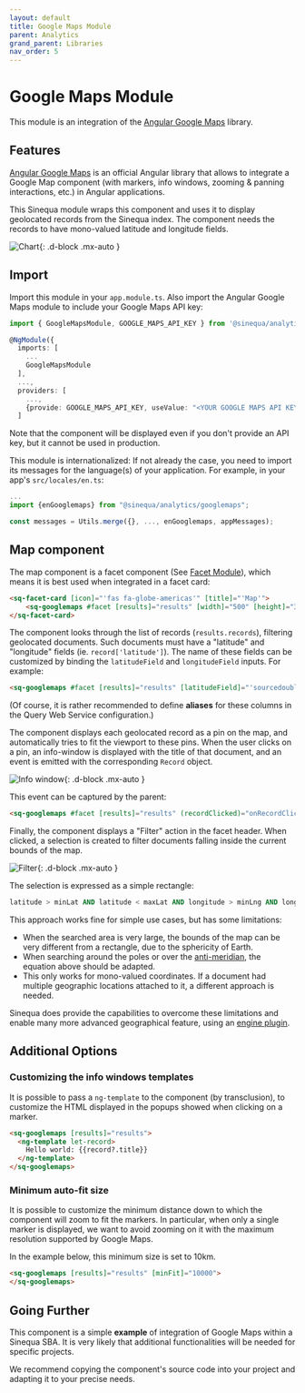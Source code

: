 ```yaml
---
layout: default
title: Google Maps Module
parent: Analytics
grand_parent: Libraries
nav_order: 5
---
```


# Google Maps Module

This module is an integration of the [Angular Google Maps](https://github.com/angular/components/tree/main/src/google-maps) library.

## Features

[Angular Google Maps](https://github.com/angular/components/tree/main/src/google-maps) is an official Angular library that allows to integrate a Google Map component (with markers, info windows, zooming & panning interactions, etc.) in Angular applications.

This Sinequa module wraps this component and uses it to display geolocated records from the Sinequa index. The component needs the records to have mono-valued latitude and longitude fields.

![Chart]({{site.baseurl}}assets/modules/googlemaps/map.png){: .d-block .mx-auto }

## Import

Import this module in your `app.module.ts`. Also import the Angular Google Maps module to include your Google Maps API key:

```ts
import { GoogleMapsModule, GOOGLE_MAPS_API_KEY } from '@sinequa/analytics/googlemaps';

@NgModule({
  imports: [
    ...
    GoogleMapsModule
  ],
  ...,
  providers: [
    ...,
    {provide: GOOGLE_MAPS_API_KEY, useValue: "<YOUR GOOGLE MAPS API KEY HERE>"}
  ]
```

Note that the component will be displayed even if you don't provide an API key, but it cannot be used in production.

This module is internationalized: If not already the case, you need to import its messages for the language(s) of your application. For example, in your app's `src/locales/en.ts`:

```ts
...
import {enGooglemaps} from "@sinequa/analytics/googlemaps";

const messages = Utils.merge({}, ..., enGooglemaps, appMessages);
```

## Map component

<!-- <doc-map></doc-map> -->

The map component is a facet component (See [Facet Module]({{site.baseurl}}/modules/components/facet.html)), which means it is best used when integrated in a facet card:

```html
<sq-facet-card [icon]="'fas fa-globe-americas'" [title]="'Map'">
    <sq-googlemaps #facet [results]="results" [width]="500" [height]="300"></sq-googlemaps>
</sq-facet-card>
```

The component looks through the list of records (`results.records`), filtering geolocated documents. Such documents must have a "latitude" and "longitude" fields (ie. `record['latitude']`). The name of these fields can be customized by binding the `latitudeField` and `longitudeField` inputs. For example:

```html
<sq-googlemaps #facet [results]="results" [latitudeField]="'sourcedouble1'" [latitudeField]="'sourcedouble2'"></sq-googlemaps>
```

(Of course, it is rather recommended to define **aliases** for these columns in the Query Web Service configuration.)

The component displays each geolocated record as a pin on the map, and automatically tries to fit the viewport to these pins. When the user clicks on a pin, an info-window is displayed with the title of that document, and an event is emitted with the corresponding `Record` object.

![Info window]({{site.baseurl}}assets/modules/googlemaps/infowindows.png){: .d-block .mx-auto }

This event can be captured by the parent:

```html
<sq-googlemaps #facet [results]="results" (recordClicked)="onRecordClicked($event)"></sq-googlemaps>
```

Finally, the component displays a "Filter" action in the facet header. When clicked, a selection is created to filter documents falling inside the current bounds of the map.

![Filter]({{site.baseurl}}assets/modules/googlemaps/filter.png){: .d-block .mx-auto }

The selection is expressed as a simple rectangle:

```sql
latitude > minLat AND latitude < maxLat AND longitude > minLng AND longitude < maxLng
```

This approach works fine for simple use cases, but has some limitations:

- When the searched area is very large, the bounds of the map can be very different from a rectangle, due to the sphericity of Earth.
- When searching around the poles or over the [anti-meridian](https://en.wikipedia.org/wiki/180th_meridian), the equation above should be adapted.
- This only works for mono-valued coordinates. If a document had multiple geographic locations attached to it, a different approach is needed.

Sinequa does provide the capabilities to overcome these limitations and enable many more advanced geographical feature, using an [engine plugin](https://github.com/sinequa/plugins/tree/master/GeoSearch).

## Additional Options

### Customizing the info windows templates

It is possible to pass a `ng-template` to the component (by transclusion), to customize the HTML displayed in the popups showed when clicking on a marker.

```html
<sq-googlemaps [results]="results">
  <ng-template let-record>
    Hello world: {{record?.title}}
  </ng-template>
</sq-googlemaps>
```

### Minimum auto-fit size

It is possible to customize the minimum distance down to which the component will zoom to fit the markers. In particular, when only a single marker is displayed, we want to avoid zooming on it with the maximum resolution supported by Google Maps.

In the example below, this minimum size is set to 10km.

```html
<sq-googlemaps [results]="results" [minFit]="10000">
</sq-googlemaps>
```

## Going Further

This component is a simple **example** of integration of Google Maps within a Sinequa SBA. It is very likely that additional functionalities will be needed for specific projects.

We recommend copying the component's source code into your project and adapting it to your precise needs.
